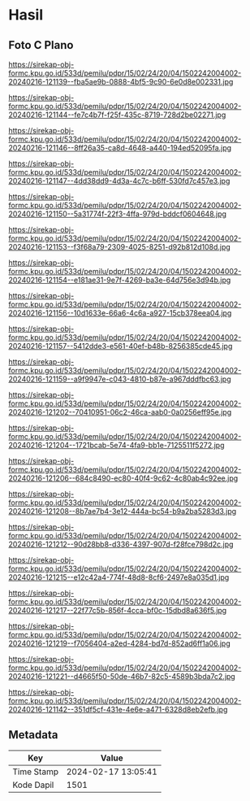 # Hasil

## Foto C Plano

https://sirekap-obj-formc.kpu.go.id/533d/pemilu/pdpr/15/02/24/20/04/1502242004002-20240216-121139--fba5ae9b-0888-4bf5-9c90-6e0d8e002331.jpg

https://sirekap-obj-formc.kpu.go.id/533d/pemilu/pdpr/15/02/24/20/04/1502242004002-20240216-121144--fe7c4b7f-f25f-435c-8719-728d2be02271.jpg

https://sirekap-obj-formc.kpu.go.id/533d/pemilu/pdpr/15/02/24/20/04/1502242004002-20240216-121146--8ff26a35-ca8d-4648-a440-194ed52095fa.jpg

https://sirekap-obj-formc.kpu.go.id/533d/pemilu/pdpr/15/02/24/20/04/1502242004002-20240216-121147--4dd38dd9-4d3a-4c7c-b6ff-530fd7c457e3.jpg

https://sirekap-obj-formc.kpu.go.id/533d/pemilu/pdpr/15/02/24/20/04/1502242004002-20240216-121150--5a31774f-22f3-4ffa-979d-bddcf0604648.jpg

https://sirekap-obj-formc.kpu.go.id/533d/pemilu/pdpr/15/02/24/20/04/1502242004002-20240216-121153--f3f68a79-2309-4025-8251-d92b812d108d.jpg

https://sirekap-obj-formc.kpu.go.id/533d/pemilu/pdpr/15/02/24/20/04/1502242004002-20240216-121154--e181ae31-9e7f-4269-ba3e-64d756e3d94b.jpg

https://sirekap-obj-formc.kpu.go.id/533d/pemilu/pdpr/15/02/24/20/04/1502242004002-20240216-121156--10d1633e-66a6-4c6a-a927-15cb378eea04.jpg

https://sirekap-obj-formc.kpu.go.id/533d/pemilu/pdpr/15/02/24/20/04/1502242004002-20240216-121157--5412dde3-e561-40ef-b48b-8256385cde45.jpg

https://sirekap-obj-formc.kpu.go.id/533d/pemilu/pdpr/15/02/24/20/04/1502242004002-20240216-121159--a9f9947e-c043-4810-b87e-a967dddfbc63.jpg

https://sirekap-obj-formc.kpu.go.id/533d/pemilu/pdpr/15/02/24/20/04/1502242004002-20240216-121202--70410951-06c2-46ca-aab0-0a0256eff95e.jpg

https://sirekap-obj-formc.kpu.go.id/533d/pemilu/pdpr/15/02/24/20/04/1502242004002-20240216-121204--1721bcab-5e74-4fa9-bb1e-7125511f5272.jpg

https://sirekap-obj-formc.kpu.go.id/533d/pemilu/pdpr/15/02/24/20/04/1502242004002-20240216-121206--684c8490-ec80-40f4-9c62-4c80ab4c92ee.jpg

https://sirekap-obj-formc.kpu.go.id/533d/pemilu/pdpr/15/02/24/20/04/1502242004002-20240216-121208--8b7ae7b4-3e12-444a-bc54-b9a2ba5283d3.jpg

https://sirekap-obj-formc.kpu.go.id/533d/pemilu/pdpr/15/02/24/20/04/1502242004002-20240216-121212--90d28bb8-d336-4397-907d-f28fce798d2c.jpg

https://sirekap-obj-formc.kpu.go.id/533d/pemilu/pdpr/15/02/24/20/04/1502242004002-20240216-121215--e12c42a4-774f-48d8-8cf6-2497e8a035d1.jpg

https://sirekap-obj-formc.kpu.go.id/533d/pemilu/pdpr/15/02/24/20/04/1502242004002-20240216-121217--22f77c5b-856f-4cca-bf0c-15dbd8a636f5.jpg

https://sirekap-obj-formc.kpu.go.id/533d/pemilu/pdpr/15/02/24/20/04/1502242004002-20240216-121219--f7056404-a2ed-4284-bd7d-852ad6ff1a06.jpg

https://sirekap-obj-formc.kpu.go.id/533d/pemilu/pdpr/15/02/24/20/04/1502242004002-20240216-121221--d4665f50-50de-46b7-82c5-4589b3bda7c2.jpg

https://sirekap-obj-formc.kpu.go.id/533d/pemilu/pdpr/15/02/24/20/04/1502242004002-20240216-121142--351df5cf-431e-4e6e-a471-6328d8eb2efb.jpg


## Metadata

| Key        | Value               |
| ---------- | ------------------- |
| Time Stamp | 2024-02-17 13:05:41 |
| Kode Dapil | 1501                |



